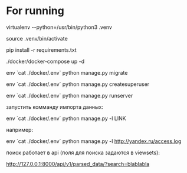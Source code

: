 # For running

virtualenv --python=/usr/bin/python3 .venv

source .venv/bin/activate

pip install -r requirements.txt

./docker/docker-compose up -d

env \`cat ./docker/.env\` python manage.py migrate

env \`cat ./docker/.env\` python manage.py createsuperuser

env \`cat ./docker/.env\` python manage.py runserver


запустить комманду импорта данных:

env \`cat ./docker/.env\` python manage.py -l LINK

например:

env \`cat ./docker/.env\` python manage.py -l http://yandex.ru/access.log

поиск работает в api (поля для поиска задаются в viewsets):

http://127.0.0.1:8000/api/v1/parsed_data/?search=blablabla
